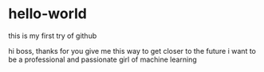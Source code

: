 # hello-world
this is my first try of github

hi boss,
thanks for you give me this way to get closer to the future
i want to be a professional and passionate girl of machine learning
